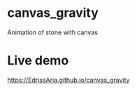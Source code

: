 # canvas_gravity
Animation of stone with canvas 
# Live demo
https://EdrissAria.github.io/canvas_gravity
